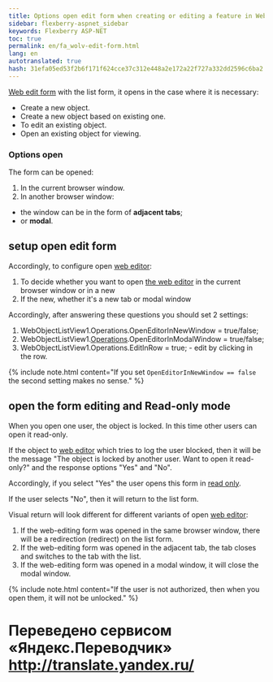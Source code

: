 ```yaml
--- 
title: Options open edit form when creating or editing a feature in WebObjectListView 
sidebar: flexberry-aspnet_sidebar 
keywords: Flexberry ASP-NET 
toc: true 
permalink: en/fa_wolv-edit-form.html 
lang: en 
autotranslated: true 
hash: 31efa05ed53f2b6f171f624cce37c312e448a2e172a22f727a332dd2596c6ba2 
--- 
```


[Web edit form](fa_editform.html) with the list form, it opens in the case where it is necessary: 

* Create a new object. 
* Create a new object based on existing one. 
* To edit an existing object. 
* Open an existing object for viewing. 

### Options open 

The form can be opened: 

1. In the current browser window. 
2. In another browser window: 
* the window can be in the form of **adjacent tabs**; 
* or **modal**. 

## setup open edit form 

Accordingly, to configure open [web editor](fa_editform.html): 

1. To decide whether you want to open [the web editor](fa_editform.html) in the current browser window or in a new 
2. If the new, whether it's a new tab or modal window 

Accordingly, after answering these questions you should set 2 settings: 

1. WebObjectListView1.Operations.OpenEditorInNewWindow = true/false; 
2. WebObjectListView1.[Operations](fa_wolv-operations.html).OpenEditorInModalWindow = true/false; 
3. WebObjectListView1.Operations.EditInRow = true; - edit by clicking in the row. 

{% include note.html content="If you set `OpenEditorInNewWindow == false` the second setting makes no sense." %} 

## open the form editing and Read-only mode 

When you open one user, the object is locked. In this time other users can open it read-only. 

If the object to [web editor](fa_editform.html) which tries to log the user blocked, then it will be the message 
"The object is locked by another user. Want to open it read-only?" and the response options "Yes" and "No". 

Accordingly, if you select "Yes" the user opens this form in [read only](fa_read-only-web.html). 

If the user selects "No", then it will return to the list form. 

Visual return will look different for different variants of open [web editor](fa_editform.html): 

1. If the web-editing form was opened in the same browser window, there will be a redirection (redirect) on the list form. 
2. If the web-editing form was opened in the adjacent tab, the tab closes and switches to the tab with the list. 
3. If the web-editing form was opened in a modal window, it will close the modal window. 

{% include note.html content="If the user is not authorized, then when you open them, it will not be unlocked." %} 



 # Переведено сервисом «Яндекс.Переводчик» http://translate.yandex.ru/